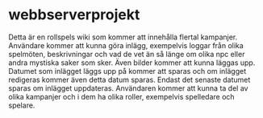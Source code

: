 # webbserverprojekt

Detta är en rollspels wiki som kommer att innehålla flertal kampanjer. 
Användare kommer att kunna göra inlägg, exempelvis loggar från olika spelmöten, beskrivningar och vad de vet än så länge om olika npc eller andra mystiska saker som sker. Även bilder kommer att kunna läggas upp. Datumet som inlägget läggs upp på kommer att sparas och om inlägget redigeras kommer även detta datum sparas. Endast det senaste datumet sparas om inlägget uppdateras. 
Användaren kommer att kunna ta del av olika kampanjer och i dem ha olika roller, exempelvis spelledare och spelare.  
